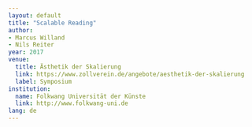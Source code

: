```yaml
---
layout: default
title: "Scalable Reading"
author:
- Marcus Willand
- Nils Reiter
year: 2017
venue:
  title: Ästhetik der Skalierung
  link: https://www.zollverein.de/angebote/aesthetik-der-skalierung
  label: Symposium
institution:
  name: Folkwang Universität der Künste
  link: http://www.folkwang-uni.de
lang: de
---
```

